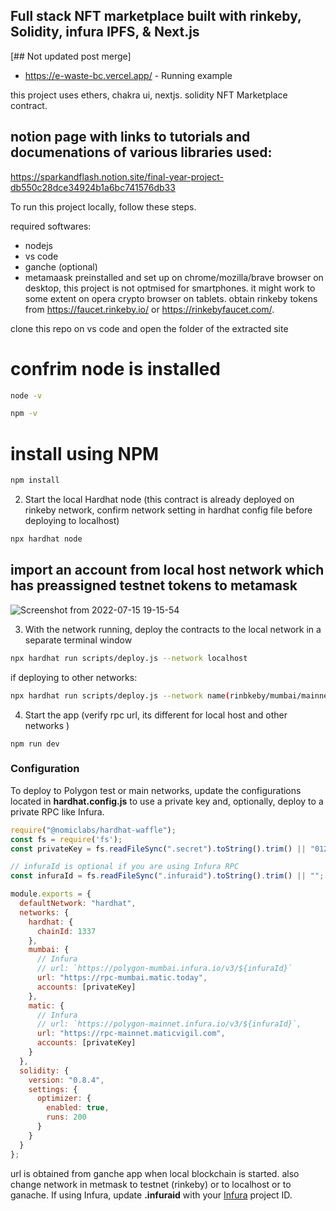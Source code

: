 ## Full stack NFT marketplace built with rinkeby, Solidity,  infura IPFS, & Next.js

[## Not updated post merge]
- https://e-waste-bc.vercel.app/ - Running example


this project uses ethers, chakra ui, nextjs. solidity NFT Marketplace contract.
## notion page with links to tutorials and documenations of various libraries used: 
https://sparkandflash.notion.site/final-year-project-db550c28dce34924b1a6bc741576db33

To run this project locally, follow these steps.

required softwares: 
- nodejs 
- vs code
- ganche (optional) 
- metamaask preinstalled and set up on chrome/mozilla/brave browser on desktop, this project is not optmised for smartphones. it might work to some extent on opera crypto browser on tablets. obtain rinkeby tokens from https://faucet.rinkeby.io/ or https://rinkebyfaucet.com/. 


clone this repo on vs code and open the folder of the extracted site

# confrim node is installed 
```sh
node -v
```
```sh
npm -v
```


# install using NPM 
```sh
npm install

```

2. Start the local Hardhat node (this contract is already deployed on rinkeby network, confirm network setting in hardhat config file before deploying to localhost)

```sh
npx hardhat node
```
## import an account from local host network which has preassigned testnet tokens to metamask 

![Screenshot from 2022-07-15 19-15-54](https://user-images.githubusercontent.com/47806016/179236032-5559f539-38e9-46fb-91f4-cf089eeeace6.png)

3. With the network running, deploy the contracts to the local network in a separate terminal window

```sh
npx hardhat run scripts/deploy.js --network localhost 
```
if deploying to other networks: 
```sh
npx hardhat run scripts/deploy.js --network name(rinbkeby/mumbai/mainnet/matic/ganache) 
```

4. Start the app (verify rpc url, its different for local host and other networks ) 

```
npm run dev
```


### Configuration

To deploy to Polygon test or main networks, update the configurations located in __hardhat.config.js__ to use a private key and, optionally, deploy to a private RPC like Infura.

```javascript
require("@nomiclabs/hardhat-waffle");
const fs = require('fs');
const privateKey = fs.readFileSync(".secret").toString().trim() || "01234567890123456789";

// infuraId is optional if you are using Infura RPC
const infuraId = fs.readFileSync(".infuraid").toString().trim() || "";

module.exports = {
  defaultNetwork: "hardhat",
  networks: {
    hardhat: {
      chainId: 1337
    },
    mumbai: {
      // Infura
      // url: `https://polygon-mumbai.infura.io/v3/${infuraId}`
      url: "https://rpc-mumbai.matic.today",
      accounts: [privateKey]
    },
    matic: {
      // Infura
      // url: `https://polygon-mainnet.infura.io/v3/${infuraId}`,
      url: "https://rpc-mainnet.maticvigil.com",
      accounts: [privateKey]
    }
  },
  solidity: {
    version: "0.8.4",
    settings: {
      optimizer: {
        enabled: true,
        runs: 200
      }
    }
  }
};
```


url is obtained from ganche app when local blockchain is started.
also change network in metmask to testnet (rinkeby) or to localhost or to ganache.
If using Infura, update __.infuraid__ with your [Infura](https://infura.io/) project ID.

